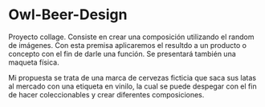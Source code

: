 # Owl-Beer-Design
Proyecto collage. Consiste en crear una composición utilizando el random de imágenes. Con esta premisa aplicaremos el resultdo a un producto o concepto con el fin de darle una función. Se presentará también una maqueta física.

Mi propuesta se trata de una marca de cervezas ficticia que saca sus latas al mercado con una etiqueta en vinilo, la cual se puede despegar con el fin de hacer coleccionables y crear diferentes composiciones. 
